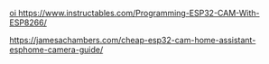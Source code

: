 [oi
](https://www.instructables.com/Programming-ESP32-CAM-With-ESP8266/)https://www.instructables.com/Programming-ESP32-CAM-With-ESP8266/

https://jamesachambers.com/cheap-esp32-cam-home-assistant-esphome-camera-guide/
